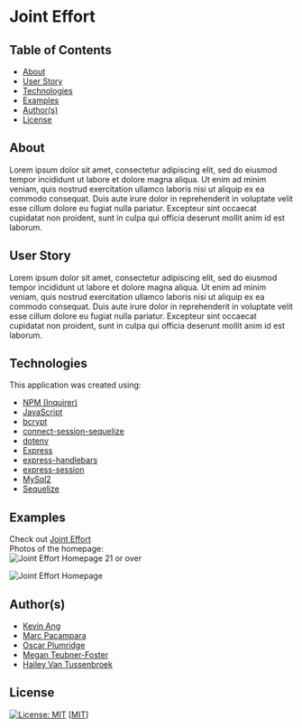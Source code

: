 # Joint Effort

## Table of Contents
- [About](#about)
- [User Story](#user_story)
- [Technologies](#technologies)
- [Examples](#examples)
- [Author(s)](#author(s))
- [License](#license)

## About
Lorem ipsum dolor sit amet, consectetur adipiscing elit, sed do eiusmod tempor incididunt ut labore et dolore magna aliqua. Ut enim ad minim veniam, quis nostrud exercitation ullamco laboris nisi ut aliquip ex ea commodo consequat. Duis aute irure dolor in reprehenderit in voluptate velit esse cillum dolore eu fugiat nulla pariatur. Excepteur sint occaecat cupidatat non proident, sunt in culpa qui officia deserunt mollit anim id est laborum.

## User Story
Lorem ipsum dolor sit amet, consectetur adipiscing elit, sed do eiusmod tempor incididunt ut labore et dolore magna aliqua. Ut enim ad minim veniam, quis nostrud exercitation ullamco laboris nisi ut aliquip ex ea commodo consequat. Duis aute irure dolor in reprehenderit in voluptate velit esse cillum dolore eu fugiat nulla pariatur. Excepteur sint occaecat cupidatat non proident, sunt in culpa qui officia deserunt mollit anim id est laborum.

## Technologies
This application was created using:
- [NPM (Inquirer)](https://www.npmjs.com/package/inquirer)
- [JavaScript](https://www.javascript.com/)
- [bcrypt](https://www.npmjs.com/package/bcrypt)
- [connect-session-sequelize](https://www.npmjs.com/package/connect-session-sequelize)
- [dotenv](https://www.npmjs.com/package/dotenv)
- [Express](https://www.npmjs.com/package/express)
- [express-handlebars](https://www.npmjs.com/package/express-handlebars)
- [express-session](https://www.npmjs.com/package/express-session)
- [MySql2](https://www.npmjs.com/package/mysql2)
- [Sequelize](https://www.npmjs.com/package/sequelize)

## Examples
Check out [Joint Effort](https://joint-effort-kohmm.herokuapp.com/) <br>
Photos of the homepage: <br>
![Joint Effort Homepage 21 or over](./assets/photos/jointefforthomepage.jpg) <br>

![Joint Effort Homepage](./assets/photos/jointefforthomepage2.jpg) <br>

## Author(s)
- [Kevin Ang](https://www.github.com/cosdaman)
- [Marc Pacampara](https://github.com/SnkrFr3sh)
- [Oscar Plumridge](https://github.com/OscarP76)
- [Megan Teubner-Foster](https://www.github.com/mteubnerfoster)
- [Hailey Van Tussenbroek](https://github.com/hayvant)

## License
[![License: MIT](https://img.shields.io/badge/License-MIT-yellow.svg)](https://opensource.org/licenses/MIT)
[[MIT](https://opensource.org/licenses/MIT)]
